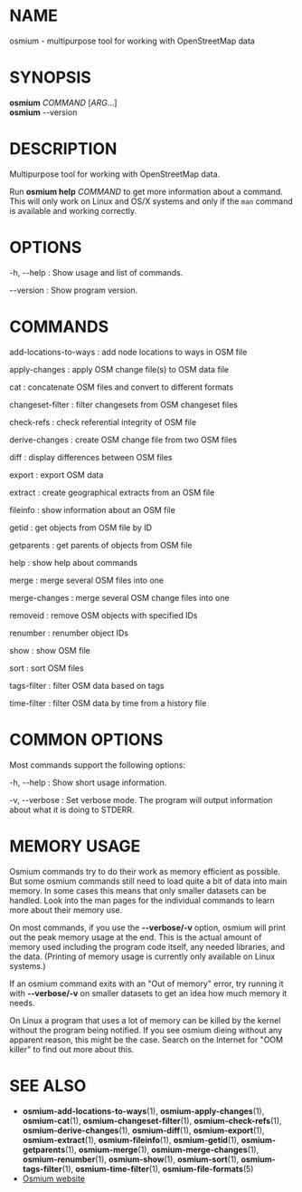 
# NAME
osmium - multipurpose tool for working with OpenStreetMap data


# SYNOPSIS

**osmium** *COMMAND* \[*ARG*...\]\
**osmium** \--version


# DESCRIPTION

Multipurpose tool for working with OpenStreetMap data.

Run **osmium help** *COMMAND* to get more information about a command. This
will only work on Linux and OS/X systems and only if the `man` command is
available and working correctly.


# OPTIONS

-h, \--help
:   Show usage and list of commands.

\--version
:   Show program version.


# COMMANDS

add-locations-to-ways
:   add node locations to ways in OSM file

apply-changes
:   apply OSM change file(s) to OSM data file

cat
:   concatenate OSM files and convert to different formats

changeset-filter
:   filter changesets from OSM changeset files

check-refs
:   check referential integrity of OSM file

derive-changes
:   create OSM change file from two OSM files

diff
:   display differences between OSM files

export
:   export OSM data

extract
:   create geographical extracts from an OSM file

fileinfo
:   show information about an OSM file

getid
:   get objects from OSM file by ID

getparents
:   get parents of objects from OSM file

help
:   show help about commands

merge
:   merge several OSM files into one

merge-changes
:   merge several OSM change files into one

removeid
:   remove OSM objects with specified IDs

renumber
:   renumber object IDs

show
:   show OSM file

sort
:   sort OSM files

tags-filter
:   filter OSM data based on tags

time-filter
:   filter OSM data by time from a history file


# COMMON OPTIONS

Most commands support the following options:

-h, \--help
:   Show short usage information.

-v, \--verbose
:   Set verbose mode. The program will output information about what it is
    doing to STDERR.


# MEMORY USAGE

Osmium commands try to do their work as memory efficient as possible. But some
osmium commands still need to load quite a bit of data into main memory. In
some cases this means that only smaller datasets can be handled. Look into the
man pages for the individual commands to learn more about their memory use.

On most commands, if you use the **\--verbose/-v** option, osmium will print
out the peak memory usage at the end. This is the actual amount of memory
used including the program code itself, any needed libraries, and the data.
(Printing of memory usage is currently only available on Linux systems.)

If an osmium command exits with an "Out of memory" error, try running it with
**\--verbose/-v** on smaller datasets to get an idea how much memory it needs.

On Linux a program that uses a lot of memory can be killed by the kernel
without the program being notified. If you see osmium dieing without any
apparent reason, this might be the case. Search on the Internet for "OOM
killer" to find out more about this.


# SEE ALSO

* **osmium-add-locations-to-ways**(1),
  **osmium-apply-changes**(1),
  **osmium-cat**(1),
  **osmium-changeset-filter**(1),
  **osmium-check-refs**(1),
  **osmium-derive-changes**(1),
  **osmium-diff**(1),
  **osmium-export**(1),
  **osmium-extract**(1),
  **osmium-fileinfo**(1),
  **osmium-getid**(1),
  **osmium-getparents**(1),
  **osmium-merge**(1),
  **osmium-merge-changes**(1),
  **osmium-renumber**(1),
  **osmium-show**(1),
  **osmium-sort**(1),
  **osmium-tags-filter**(1),
  **osmium-time-filter**(1),
  **osmium-file-formats**(5)
* [Osmium website](https://osmcode.org/osmium-tool/)

